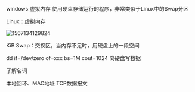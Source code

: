 windows:虚拟内存 使用硬盘存储运行的程序，非常类似于Linux中的Swap分区

Linux：虚拟内存

![1567134129824](C:\Users\Administrator\AppData\Roaming\Typora\typora-user-images\1567134129824.png)

KiB Swap：交换区，当内存不足时，用硬盘上的一段空间

dd if=/dev/zero of=xxx bs=1M cout=1024 向硬盘写数据



了解名词

本地回环、MAC地址 TCP数据报文